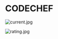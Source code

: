 # CODECHEF


![current.jpg](https://user-images.githubusercontent.com/70798888/192131099-9ed36afe-7dc0-4210-8176-d01ae9daae31.png)


![rating.jpg](https://user-images.githubusercontent.com/70798888/192130971-bf577f6c-66e6-46da-83d6-f5450d0b65f0.png)
